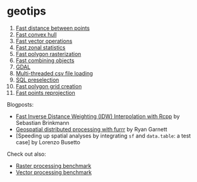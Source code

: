 # geotips

1. [Fast distance between points](https://kadyb.github.io/geotips/html/01_distance_between_points.html)
2. [Fast convex hull](https://kadyb.github.io/geotips/html/02_convex_hull.html)
3. [Fast vector operations](https://kadyb.github.io/geotips/html/03_vector_operations.html)
4. [Fast zonal statistics](https://kadyb.github.io/geotips/html/04_zonal_statistics.html)
5. [Fast polygon rasterization](https://kadyb.github.io/geotips/html/05_polygon_rasterization)
6. [Fast combining objects](https://kadyb.github.io/geotips/html/06_combining_objects.html)
7. [GDAL](https://kadyb.github.io/geotips/html/07_GDAL.html)
8. [Multi-threaded csv file loading](https://kadyb.github.io/geotips/html/08_parallel_csv.html)
9. [SQL preselection](https://kadyb.github.io/geotips/html/09_SQL_preselection.html)
10. [Fast polygon grid creation](https://kadyb.github.io/geotips/html/10_grid_creation.html)
11. [Fast points reprojection](https://kadyb.github.io/geotips/html/11_points_reprojection.html)


Blogposts:
  * [Fast Inverse Distance Weighting (IDW) Interpolation with Rcpp](https://geobrinkmann.com/post/iwd/) by Sebastian Brinkmann
  * [Geospatial distributed processing with furrr](https://posit.co/blog/geospatial-distributed-processing-with-furrr/) by Ryan Garnett
  * [Speeding up spatial analyses by integrating `sf` and `data.table`: a test case] by Lorenzo Busetto


Check out also:
  * [Raster processing benchmark](https://github.com/kadyb/raster-benchmark)
  * [Vector processing benchmark](https://github.com/kadyb/vector-benchmark)
